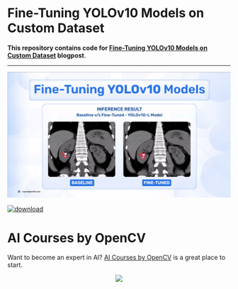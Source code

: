# Fine-Tuning YOLOv10 Models on Custom Dataset

**This repository contains code for [Fine-Tuning YOLOv10 Models on Custom Dataset](https://learnopencv.com/fine-tuning-yolov10/) blogpost**.

---

![](media/feature_image.gif)

[<img src="https://learnopencv.com/wp-content/uploads/2022/07/download-button-e1657285155454.png" alt="download" width="200">](https://www.dropbox.com/scl/fi/uhu56a8msrgvk4vecqflf/Fine-Tuning-YOLOv10.zip?rlkey=9jgk82uebhuvuxlxgta2trtt0&st=9qwu4y74&dl=1)



# AI Courses by OpenCV

Want to become an expert in AI? [AI Courses by OpenCV](https://opencv.org/courses/) is a great place to start. 

<a href="https://opencv.org/courses/">

<p align="center"> 
<img src="https://learnopencv.com/wp-content/uploads/2023/01/AI-Courses-By-OpenCV-Github.png">
</p>
</a>